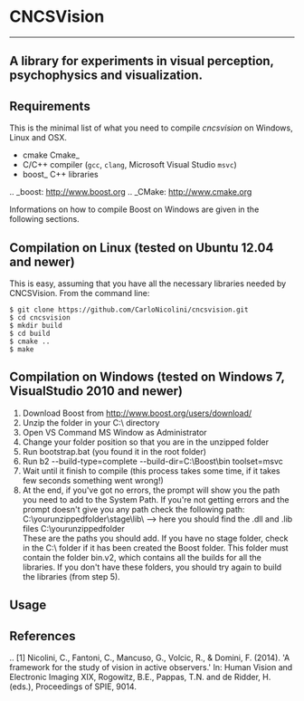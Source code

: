 CNCSVision
=====

-------------------------------------------------
A library for experiments in visual perception, psychophysics and visualization.
-------------------------------------------------


Requirements
------------

This is the minimal list of what you need to compile *cncsvision* on Windows, Linux and OSX.

- cmake Cmake_
- C/C++ compiler (`gcc`, `clang`, Microsoft Visual Studio `msvc`)
- boost_ C++ libraries

.. _boost: http://www.boost.org
.. _CMake: http://www.cmake.org

Informations on how to compile Boost on Windows are given in the following sections.

Compilation on Linux (tested on Ubuntu 12.04 and newer)
-----------

This is easy, assuming that you have all the necessary libraries needed by CNCSVision. From the command line:

    $ git clone https://github.com/CarloNicolini/cncsvision.git
    $ cd cncsvision
    $ mkdir build
    $ cd build
    $ cmake ..
    $ make

Compilation on Windows (tested on Windows 7, VisualStudio 2010 and newer)
-----------

1. Download Boost from http://www.boost.org/users/download/
2. Unzip the folder in your C:\ directory
3. Open VS Command MS Window as Administrator
4. Change your folder position so that you are in the unzipped folder
5. Run bootstrap.bat (you found it in the root folder)
6. Run b2 --build-type=complete --build-dir=C:\Boost\bin toolset=msvc 
7. Wait until it finish to compile (this process takes some time, if it takes few seconds something went wrong!)
8. At the end, if you've got no errors, the prompt will show you the path you need to add to the System Path.
  If you're not getting errors and the prompt doesn't give you any path check the following path:
  C:\yourunzippedfolder\stage\lib\ --> here you should find the .dll and .lib files
  C:\yourunzippedfolder\
  These are the paths you should add. If you have no stage folder, check in the C:\ folder if it has been created the Boost folder. 
  This folder must contain the folder bin.v2, which contains all the builds for all the libraries.
  If you don't have these folders, you should try again to build the libraries (from step 5).


Usage
-----


References
----------

.. [1] Nicolini, C., Fantoni, C., Mancuso, G., Volcic, R., & Domini, F. (2014). 'A framework for the study of vision in active observers.' In: Human Vision and Electronic Imaging XIX, Rogowitz, B.E., Pappas, T.N. and de Ridder, H. (eds.), Proceedings of SPIE, 9014.

